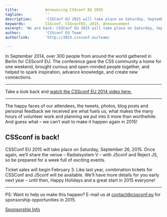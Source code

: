 ```yaml
---
title:            Announcing CSSconf EU 2015
tagline:          ''
description:      'CSSConf EU 2015 will take place on Saturday, September 26, 2015'
keywords:         CSSconf, CSSconfEU, 2015, Announcement
excerpt: 'We are back: CSSConf EU 2015 will take place on Saturday, September 26, 2015.'
author:           'CSSconf EU Team'
authorlink:       'http://2015.cssconf.eu/team/

---
```



In September 2014, over 300 people from around the world gathered in Berlin for CSSconf EU. The conference gave the CSS community a home for one weekend, brought curious and open-minded people together, and helped to spark inspiration, advance knowledge, and create new connections.

* * *

Take a look back and [watch the CSSconf EU 2014 video here.](https://www.youtube.com/watch?v=BhMf-DFEdOA&amp;index=11&amp;list=PL37ZVnwpeshHAnqFlTxhd0MIXWjLBbM3R)

* * *

The happy faces of our attendees, the tweets, photos, blog posts and personal feedback we received are what fuels us, what makes the many hours of volunteer work and planning we put into it more than worthwhile. And guess what – we can’t wait to make it happen again in 2015!

## CSSconf is back!

CSSConf EU 2015 will take place on Saturday, September 26, 2015. Once again, we’ll share the venue – Radialsystem V – with JSconf and Reject JS, so be prepared for a week full of exciting events.

Ticket sales will begin February 3. Like last year, combination tickets for CSSConf and JSconf will be available. We’ll have more details for you early next year – until then, Happy Holidays and a great start in 2015 everyone!

* * *

PS: Want to help us make this happen? E-mail us at [contact@cssconf.eu](mailto:contact@cssconf.eu) for sponsorship opportunities in 2015.

<a href="http://2015.cssconf.eu/sponsors/" class="btn--special">
  <span class="btn__span" data-hover="Sponsorship Information">Sponsorship Info</span>
</a>
